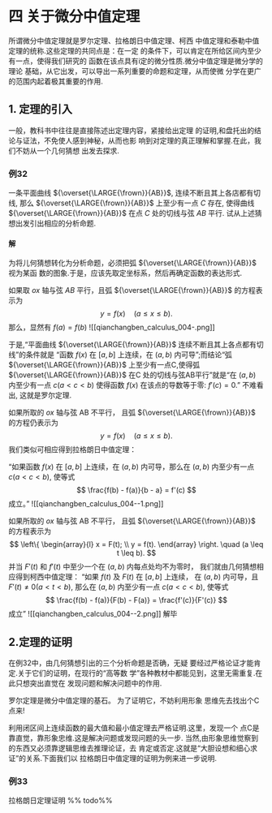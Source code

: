 # 四 关于微分中值定理


所谓微分中值定理就是罗尔定理、拉格朗日中值定理、柯西
中值定理和泰勒中值定理的统称.这些定理的共同点是：在一定
的条件下，可以肯定在所给区间内至少有一点，使得我们研究的
函数在该点具有i定的微分性质.微分中值定理是微分学的理论
基础，从它出发，可以导出一系列重要的命题和定理，从而使微
分学在更广的范围内起着极其重要的作用.

## 1. 定理的引入

一般，教科书中往往是直接陈述出定理内容，紧接给出定理
的证明,和盘托出的结论与证法，不免使人感到神秘，从而也影
响到对定理的真正理解和掌握.在此，我们不妨从一个几何猜想
出发去探求.

### 例32

一条平面曲线 ${\overset{\LARGE{\frown}}{AB}}$, 连续不断且其上各店都有切线,
那么 ${\overset{\LARGE{\frown}}{AB}}$ 上至少有一点 ${C}$ 存在, 使得曲线 ${\overset{\LARGE{\frown}}{AB}}$ 在点 ${C}$ 处的切线与弦 ${AB}$ 平行.
试从上述猜想出发引出相应的分析命题.

#### 解
为将儿何猜想转化为分析命题，必须把弧 ${\overset{\LARGE{\frown}}{AB}}$ 视为某函
数的图象.于是，应该先取定坐标系，然后再确定函数的表达形式.

如果取 ${ox}$ 轴与弦 ${AB}$ 平行，且弧 ${\overset{\LARGE{\frown}}{AB}}$ 的方程表示为
$$
y = f(x) \quad  (a \leq x \leq b).
$$
那么，显然有 ${f(a) = f(b)}$ 
![[qianchangben_calculus_004-.png]]

于是,“平面曲线 ${\overset{\LARGE{\frown}}{AB}}$ 连续不断且其上各点都有切线”的条件就是
“函数 ${f(x)}$ 在 ${[a,b]}$ 上连续，在 ${(a,b)}$ 内可导”;而结论“弧 ${\overset{\LARGE{\frown}}{AB}}$
上至少有一点C,使得弧 ${\overset{\LARGE{\frown}}{AB}}$ 在C
处的切线与弦AB平行”就是“在 ${(a,b)}$ 内至少有一点 ${c(a<c<b)}$
使得函数 ${f(x)}$ 在该点的导数等于零: ${f'(c) = 0}$.”
不难看出, 这就是罗尔定理.

如果所取的 ${ox}$ 轴与弦 AB 不平行， 且弧 ${\overset{\LARGE{\frown}}{AB}}$ 的方程仍表示为
$$
y = f(x) \quad (a \leq x \leq b).
$$
我们类似可相应得到拉格朗日中值定理：

“如果函数 ${f(x)}$ 在 ${[a,b]}$ 上连续，在 $(a,b)$ 内可导，那么在 $(a,b)$ 内至少有一点 ${c(a<c<b)}$, 使等式
$$
\frac{f(b) - f(a)}{b - a} = f'(c)
$$
成立。”
![[qianchangben_calculus_004--1.png]]

如果所取的 ${ox}$ 轴与弦 AB 不平行， 且弧 ${\overset{\LARGE{\frown}}{AB}}$ 的方程表示为
$$
\left\{ 
\begin{array}{l}
x = F(t); \\
y = f(t).
\end{array}
\right.  \quad (a \leq t \leq b).
$$
并当 ${F'(t)}$ 和 ${f'(t)}$ 中至少一个在 ${(a,b)}$ 内每点处均不为零时，
我们就由几何猜想相应得到柯西中值定理：
“如果 ${f(t)}$ 及 ${F(t)}$ 在 ${[a,b]}$ 上连续，
在 ${(a,b)}$ 内可导，且 ${F'(t) \neq 0 (a < t < b)}$, 
那么在 ${(a,b)}$ 内至少有一点 ${c(a<c<b)}$, 
使等式
$$
\frac{f(b) - f(a)}{F(b) - F(a)} = \frac{f'(c)}{F'(c)}
$$
成立”
![[qianchangben_calculus_004--2.png]]
解毕

## 2.定理的证明

在例32中，由几何猜想引出的三个分析命题是否确，无疑
要经过严格论证才能肯定.关于它们的证明，在现行的“高等数
学”各种教材中都能见到，这里无需重复.在此只想突出直觉在
发现问题和解决问题中的作用.

罗尔定理是微分中值定理的基石。
为了证明它，不妨利用形象
思维先去找出个C点来!

利用闭区间上连续函数的最大值和最小值定理去严格证明.这里，发现一个
点C是靠直觉，靠形象忠维.这是解决问题或发现问题的头一步.
当然,由形象思维觉察到的东西又必须靠逻辑思维去推理论证，去
肯定或否定.这就是“大胆设想和细心求证”的关系.下面我们以
拉格朗日中值定理的证明为例来进一步说明.

### 例33

拉格朗日定理证明
%% todo%%

